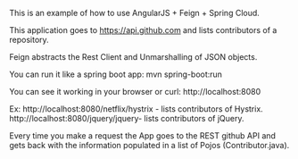 This is an example of how to use AngularJS + Feign + Spring Cloud.

This application goes to https://api.github.com and lists contributors of a repository.

Feign abstracts the Rest Client and Unmarshalling of JSON objects.

You can run it like a spring boot app:
mvn spring-boot:run

You can see it working in your browser or curl:
http://localhost:8080

Ex:
http://localhost:8080/netflix/hystrix - lists contributors of Hystrix.
http://localhost:8080/jquery/jquery- lists contributors of jQuery.

Every time you make a request the App goes to the REST github API and gets back with the information populated in a list of Pojos (Contributor.java).


